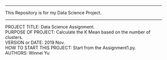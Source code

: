 ------------------------------------------------------------------------
This Repository is for my Data Science Project.<br>

------------------------------------------------------------------------

PROJECT TITLE: Data Science Assignment. <br>
PURPOSE OF PROJECT: Calculate the K Mean based on the number of clusters.<br>
VERSION or DATE: 2019 Nov.<br>
HOW TO START THIS PROJECT: Start from the Assignment1.py.<br>
AUTHORS: Winnei Yu

